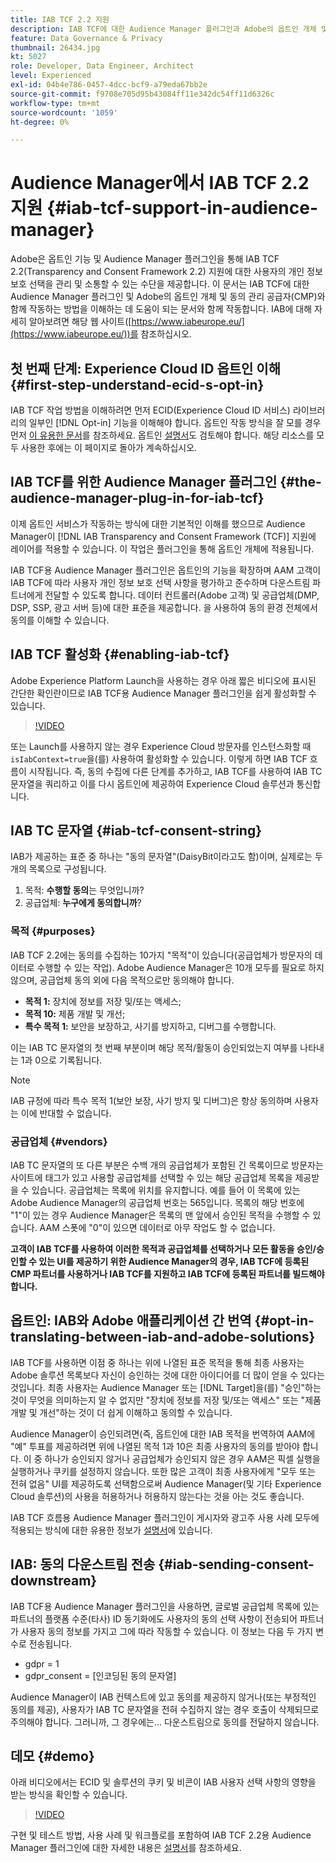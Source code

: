 ```yaml
---
title: IAB TCF 2.2 지원
description: IAB TCF에 대한 Audience Manager 플러그인과 Adobe의 옵트인 개체 및 동의 관리 공급자(CMP)와 함께 작동하는 방법에 대해 알아봅니다.
feature: Data Governance & Privacy
thumbnail: 26434.jpg
kt: 5027
role: Developer, Data Engineer, Architect
level: Experienced
exl-id: 04b4e786-0457-4dcc-bcf9-a79eda67bb2e
source-git-commit: f9708e705d95b43084ff11e342dc54ff11d6326c
workflow-type: tm+mt
source-wordcount: '1059'
ht-degree: 0%

---
```


# Audience Manager에서 IAB TCF 2.2 지원 {#iab-tcf-support-in-audience-manager}

Adobe은 옵트인 기능 및 Audience Manager 플러그인을 통해 IAB TCF 2.2(Transparency and Consent Framework 2.2) 지원에 대한 사용자의 개인 정보 보호 선택을 관리 및 소통할 수 있는 수단을 제공합니다. 이 문서는 IAB TCF에 대한 Audience Manager 플러그인 및 Adobe의 옵트인 개체 및 동의 관리 공급자(CMP)와 함께 작동하는 방법을 이해하는 데 도움이 되는 문서와 함께 작동합니다. IAB에 대해 자세히 알아보려면 해당 웹 사이트([https://www.iabeurope.eu/](https://www.iabeurope.eu/))를 참조하십시오.

## 첫 번째 단계: Experience Cloud ID 옵트인 이해 {#first-step-understand-ecid-s-opt-in}

IAB TCF 작업 방법을 이해하려면 먼저 ECID(Experience Cloud ID 서비스) 라이브러리의 일부인 [!DNL Opt-in] 기능을 이해해야 합니다. 옵트인 작동 방식을 잘 모를 경우 먼저 [이 유용한 문서](https://experienceleague.adobe.com/docs/core-services-learn/tutorials/id-service/use-opt-in-to-control-experience-cloud-activities-based-on-user-consent.html)를 참조하세요. 옵트인 [설명서](https://experienceleague.adobe.com/docs/id-service/using/implementation/opt-in-service/optin-overview.html)도 검토해야 합니다. 해당 리소스를 모두 사용한 후에는 이 페이지로 돌아가 계속하십시오.

## IAB TCF를 위한 Audience Manager 플러그인 {#the-audience-manager-plug-in-for-iab-tcf}

이제 옵트인 서비스가 작동하는 방식에 대한 기본적인 이해를 했으므로 Audience Manager이 [!DNL IAB Transparency and Consent Framework (TCF)] 지원에 레이어를 적용할 수 있습니다. 이 작업은 플러그인을 통해 옵트인 개체에 적용됩니다.

IAB TCF용 Audience Manager 플러그인은 옵트인의 기능을 확장하며 AAM 고객이 IAB TCF에 따라 사용자 개인 정보 보호 선택 사항을 평가하고 준수하며 다운스트림 파트너에게 전달할 수 있도록 합니다. 데이터 컨트롤러(Adobe 고객) 및 공급업체(DMP, DSP, SSP, 광고 서버 등)에 대한 표준을 제공합니다. 을 사용하여 동의 환경 전체에서 동의를 이해할 수 있습니다.

## IAB TCF 활성화 {#enabling-iab-tcf}

Adobe Experience Platform Launch을 사용하는 경우 아래 짧은 비디오에 표시된 간단한 확인란이므로 IAB TCF용 Audience Manager 플러그인을 쉽게 활성화할 수 있습니다.

>[!VIDEO](https://video.tv.adobe.com/v/26433/?quality=12)

또는 Launch를 사용하지 않는 경우 Experience Cloud 방문자를 인스턴스화할 때 `isIabContext=true`을(를) 사용하여 활성화할 수 있습니다. 이렇게 하면 IAB TCF 흐름이 시작됩니다. 즉, 동의 수집에 다른 단계를 추가하고, IAB TCF를 사용하여 IAB TC 문자열을 쿼리하고 이를 다시 옵트인에 제공하여 Experience Cloud 솔루션과 통신합니다.

## IAB TC 문자열 {#iab-tcf-consent-string}

IAB가 제공하는 표준 중 하나는 &quot;동의 문자열&quot;(DaisyBit이라고도 함)이며, 실제로는 두 개의 목록으로 구성됩니다.

1. 목적: **수행할 동의**&#x200B;는 무엇입니까?
1. 공급업체: **누구에게 동의합니까**?

### 목적 {#purposes}

IAB TCF 2.2에는 동의를 수집하는 10가지 &quot;목적&quot;이 있습니다(공급업체가 방문자의 데이터로 수행할 수 있는 작업). Adobe Audience Manager은 10개 모두를 필요로 하지 않으며, 공급업체 동의 외에 다음 목적으로만 동의해야 합니다.

* **목적 1:** 장치에 정보를 저장 및/또는 액세스;
* **목적 10:** 제품 개발 및 개선;
* **특수 목적 1:** 보안을 보장하고, 사기를 방지하고, 디버그를 수행합니다.

이는 IAB TC 문자열의 첫 번째 부분이며 해당 목적/활동이 승인되었는지 여부를 나타내는 1과 0으로 기록됩니다.

>[!NOTE]
>
>IAB 규정에 따라 특수 목적 1(보안 보장, 사기 방지 및 디버그)은 항상 동의하며 사용자는 이에 반대할 수 없습니다.

### 공급업체 {#vendors}

IAB TC 문자열의 또 다른 부분은 수백 개의 공급업체가 포함된 긴 목록이므로 방문자는 사이트에 태그가 있고 사용할 공급업체를 선택할 수 있는 해당 공급업체 목록을 제공받을 수 있습니다. 공급업체는 목록에 위치를 유지합니다. 예를 들어 이 목록에 있는 Adobe Audience Manager의 공급업체 번호는 565입니다. 목록의 해당 번호에 &quot;1&quot;이 있는 경우 Audience Manager은 목록의 맨 앞에서 승인된 목적을 수행할 수 있습니다. AAM 스폿에 &quot;0&quot;이 있으면 데이터로 아무 작업도 할 수 없습니다.

**고객이 IAB TCF를 사용하여 이러한 목적과 공급업체를 선택하거나 모든 활동을 승인/승인할 수 있는 UI를 제공하기 위한 Audience Manager의 경우, IAB TCF에 등록된 CMP 파트너를 사용하거나 IAB TCF를 지원하고 IAB TCF에 등록된 파트너를 빌드해야 합니다.**

## 옵트인: IAB와 Adobe 애플리케이션 간 번역 {#opt-in-translating-between-iab-and-adobe-solutions}

IAB TCF를 사용하면 이점 중 하나는 위에 나열된 표준 목적을 통해 최종 사용자는 Adobe 솔루션 목록보다 자신이 승인하는 것에 대한 아이디어를 더 많이 얻을 수 있다는 것입니다. 최종 사용자는 Audience Manager 또는 [!DNL Target]을(를) &quot;승인&quot;하는 것이 무엇을 의미하는지 알 수 없지만 &quot;장치에 정보를 저장 및/또는 액세스&quot; 또는 &quot;제품 개발 및 개선&quot;하는 것이 더 쉽게 이해하고 동의할 수 있습니다.

Audience Manager이 승인되려면(즉, 옵트인에 대한 IAB 목적을 번역하여 AAM에 &quot;예&quot; 투표를 제공하려면 위에 나열된 목적 1과 10은 최종 사용자의 동의를 받아야 합니다. 이 중 하나가 승인되지 않거나 공급업체가 승인되지 않은 경우 AAM은 픽셀 실행을 실행하거나 쿠키를 설정하지 않습니다. 또한 많은 고객이 최종 사용자에게 &quot;모두 또는 전혀 없음&quot; UI를 제공하도록 선택함으로써 Audience Manager(및 기타 Experience Cloud 솔루션)의 사용을 허용하거나 허용하지 않는다는 것을 아는 것도 좋습니다.

IAB TCF 흐름용 Audience Manager 플러그인이 게시자와 광고주 사용 사례 모두에 적용되는 방식에 대한 유용한 정보가 [설명서](https://experienceleague.adobe.com/docs/audience-manager/user-guide/overview/data-privacy/consent-management/aam-iab-plugin.html?lang=en)에 있습니다.

## IAB: 동의 다운스트림 전송 {#iab-sending-consent-downstream}

IAB TCF용 Audience Manager 플러그인을 사용하면, 글로벌 공급업체 목록에 있는 파트너의 플랫폼 수준(타사) ID 동기화에도 사용자의 동의 선택 사항이 전송되어 파트너가 사용자 동의 정보를 가지고 그에 따라 작동할 수 있습니다. 이 정보는 다음 두 가지 변수로 전송됩니다.

* gdpr = 1
* gdpr_consent = [인코딩된 동의 문자열]

Audience Manager이 IAB 컨텍스트에 있고 동의를 제공하지 않거나(또는 부정적인 동의를 제공), 사용자가 IAB TC 문자열을 전혀 수집하지 않는 경우 호출이 삭제되므로 주의해야 합니다. 그러니까, 그 경우에는... 다운스트림으로 동의를 전달하지 않습니다.

## 데모 {#demo}

아래 비디오에서는 ECID 및 솔루션의 쿠키 및 비콘이 IAB 사용자 선택 사항의 영향을 받는 방식을 확인할 수 있습니다.

>[!VIDEO](https://video.tv.adobe.com/v/26434/?quality=12)

구현 및 테스트 방법, 사용 사례 및 워크플로를 포함하여 IAB TCF 2.2용 Audience Manager 플러그인에 대한 자세한 내용은 [설명서](https://experienceleague.adobe.com/docs/audience-manager/user-guide/overview/data-privacy/consent-management/aam-iab-plugin.html)를 참조하세요.
